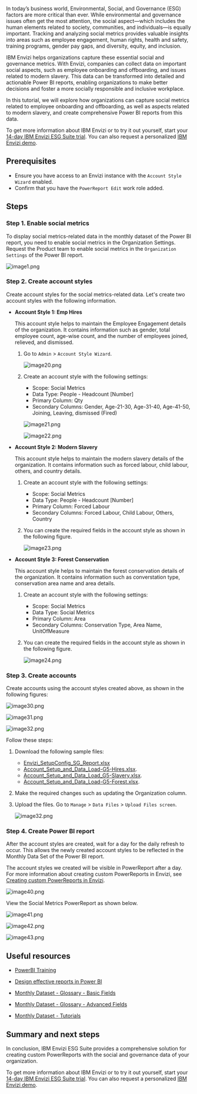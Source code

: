 In today’s business world, Environmental, Social, and Governance (ESG) factors are more critical than ever. While environmental and governance issues often get the most attention, the social aspect—which includes the human elements related to society, communities, and individuals—is equally important. Tracking and analyzing social metrics provides valuable insights into areas such as employee engagement, human rights, health and safety, training programs, gender pay gaps, and diversity, equity, and inclusion.

IBM Envizi helps organizations capture these essential social and governance metrics. With Envizi, companies can collect data on important social aspects, such as employee onboarding and offboarding, and issues related to modern slavery. This data can be transformed into detailed and actionable Power BI reports, enabling organizations to make better decisions and foster a more socially responsible and inclusive workplace.

In this tutorial, we will explore how organizations can capture social metrics related to employee onboarding and offboarding, as well as aspects related to modern slavery, and create comprehensive Power BI reports from this data.

To get more information about IBM Envizi or to try it out yourself, start your [14-day IBM Envizi ESG Suite trial](https://www.ibm.com/account/reg/us-en/signup?utm_source=skills_network&utm_content=in_lab_content_link&utm_id=Lab-504&formid=urx-51938&cm_sp=ibmdev-_-developer-_-trial). You can also request a personalized [IBM Envizi demo](https://www.ibm.com/account/reg/us-en/signup?utm_source=skills_network&utm_content=in_lab_content_link&utm_id=Lab-504&formid=DEMO-envizi&cm_sp=ibmdev-_-developer-_-trial).

## Prerequisites

- Ensure you have access to an Envizi instance with the `Account Style Wizard` enabled.
- Confirm that you have the `PowerReport Edit` work role added.

## Steps

### Step 1. Enable social metrics

To display social metrics-related data in the monthly dataset of the Power BI report, you need to enable social metrics in the Organization Settings. Request the Product team to enable social metrics in the `Organization Settings` of the Power BI report.

![image1.png](./images/image1.png)

### Step 2. Create account styles

Create account styles for the social metrics-related data. Let's create two account styles with the following information.

- **Account Style 1: Emp Hires**

	This account style helps to maintain the Employee Engagement details of the organization. It contains information such as gender, total employee count, age-wise count, and the number of employees joined, relieved, and dismissed.

  1. Go to `Admin` > `Account Style Wizard`.

     ![image20.png](./images/image20.png)

  2. Create an account style with the following settings:

		- Scope: Social Metrics
		- Data Type: People - Headcount [Number]
		- Primary Column: Qty
		- Secondary Columns: Gender, Age-21-30, Age-31-40, Age-41-50, Joining, Leaving, dismissed (Fired)

	 ![image21.png](./images/image21.png)

     ![image22.png](./images/image22.png)

- **Account Style 2: Modern Slavery**

	This account style helps to maintain the modern slavery details of the organization. It contains information such as forced labour, child labour, others, and country details.

   1. Create an account style with the following settings:

		- Scope: Social Metrics
		- Data Type: People - Headcount [Number]
		- Primary Column: Forced Labour
		- Secondary Columns: Forced Labour, Child Labour, Others, Country

   2. You can create the required fields in the account style as shown in the following figure.

   	  ![image23.png](./images/image23.png)

- **Account Style 3: Forest Conservation**

	This account style helps to maintain the forest conservation details of the organization. It contains information such as converstation type, conservation area name and area details.

   1. Create an account style with the following settings:

		- Scope: Social Metrics
		- Data Type: Social Metrics
		- Primary Column: Area
		- Secondary Columns: Conservation Type, Area Name, UnitOfMeasure

   2. You can create the required fields in the account style as shown in the following figure.

   	  ![image24.png](./images/image24.png)


### Step 3. Create accounts

Create accounts using the account styles created above, as shown in the following figures:

![image30.png](./images/image30.png)

![image31.png](./images/image31.png)

![image32.png](./images/image32.png)


Follow these steps:

1. Download the following sample files:

	- [Envizi_SetupConfig_SG_Report.xlsx](https://cf-courses-data.s3.us.cloud-object-storage.appdomain.cloud/nYync-XLp7iSxTORMYctew/Envizi-SetupConfig-SG-Report.xlsx  "Envizi_SetupConfig_SG_Report.xlsx") 
	- [Account_Setup_and_Data_Load-G5-Hires.xlsx](https://cf-courses-data.s3.us.cloud-object-storage.appdomain.cloud/YwuvwsVjxicrCCt_bBP7Tg/Account-Setup-and-Data-Load-G5-Hires.xlsx "Account_Setup_and_Data_Load-G5-Hires.xlsx").
	- [Account_Setup_and_Data_Load_G5-Slavery.xlsx](https://cf-courses-data.s3.us.cloud-object-storage.appdomain.cloud/BTgSq_Vg5aETQoSOMJxJZQ/Account-Setup-and-Data-Load-G5-Slavery.xlsx "Account_Setup_and_Data_Load_G5-Slavery.xlsx").
	- [Account_Setup_and_Data_Load-G5-Forest.xlsx](https://cf-courses-data.s3.us.cloud-object-storage.appdomain.cloud/BTgSq_Vg5aETQoSOMJxJZQ/Account_Setup_and_Data_Load-G5-Forest.xlsx "Account_Setup_and_Data_Load-G5-Forest.xlsx").

2. Make the required changes such as updating the Organization column.

3. Upload the files. Go to `Manage` > `Data Files` > `Upload Files screen`.

	![image32.png](./images/image33.png)

### Step 4. Create Power BI report

After the account styles are created, wait for a day for the daily refresh to occur. This allows the newly created account styles to be reflected in the Monthly Data Set of the Power BI report.

The account styles we created will be visible in PowerReport after a day. For more information about creating custom PowerReports in Envizi, see [Creating custom PowerReports in Envizi](https://developer.com/tutorials/awb-create-custom-power-reports-in-envizi/).

![image40.png](./images/image40.png)

View the Social Metrics PowerReport as shown below.

![image41.png](./images/image41.png)

![image42.png](./images/image42.png)

![image43.png](./images/image43.png)

## Useful resources

- [PowerBI Training](https://yourlearning.ibm.com/activity/PLAN-8FF21DDE262D?utm_source=skills_network&utm_content=in_lab_content_link&utm_id=Lab-Creating+Custom+Envizi+PowerBI+Report+for+Social+Metrics_v1_1718260961)

- [Design effective reports in Power BI](https://learn.microsoft.com/en-us/collections/o4dhk4z8xpr8q)

- [Monthly Dataset - Glossary - Basic Fields](https://knowledgebase.envizi.com/home/monthly-dataset-glossary)

- [Monthly Dataset - Glossary - Advanced Fields](https://knowledgebase.envizi.com/home/monthly-dataset-glossary-advanced-fields)

- [Monthly Dataset - Tutorials](https://knowledgebase.envizi.com/home/monthly-dataset-tutorials)

## Summary and next steps

In conclusion, IBM Envizi ESG Suite provides a comprehensive solution for creating custom PowerReports with the social and governance data of your organization.

To get more information about IBM Envizi or to try it out yourself, start your [14-day IBM Envizi ESG Suite trial](https://www.ibm.com/account/reg/us-en/signup?utm_source=skills_network&utm_content=in_lab_content_link&utm_id=Lab-504&formid=urx-51938&cm_sp=ibmdev-_-developer-_-trial). You can also request a personalized [IBM Envizi demo](https://www.ibm.com/account/reg/us-en/signup?utm_source=skills_network&utm_content=in_lab_content_link&utm_id=Lab-504&formid=DEMO-envizi&cm_sp=ibmdev-_-developer-_-trial).